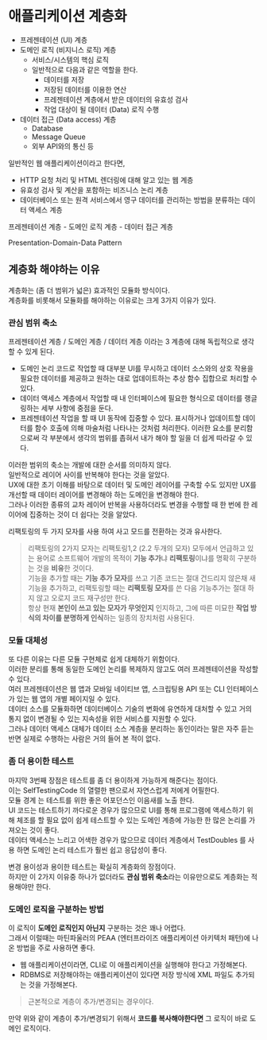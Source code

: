# 애플리케이션 계층화 


* 프레젠테이션 (UI) 계층
* 도메인 로직 (비지니스 로직) 계층
  * 서비스/시스템의 핵심 로직
  * 일반적으로 다음과 같은 역할을 한다.
    * 데이터를 저장
    * 저장된 데이터를 이용한 연산 
    * 프레젠테이션 계층에서 받은 데이터의 유효성 검사
    * 작업 대상이 될 데이터 (Data) 로직 수행
* 데이터 접근 (Data access) 계층
  * Database
  * Message Queue
  * 외부 API와의 통신 등

일반적인 웹 애플리케이션이라고 한다면, 

* HTTP 요청 처리 및 HTML 렌더링에 대해 알고 있는 웹 계층 
* 유효성 검사 및 계산을 포함하는 비즈니스 논리 계층 
* 데이터베이스 또는 원격 서비스에서 영구 데이터를 관리하는 방법을 분류하는 데이터 액세스 계층

프레젠테이션 계층 - 도메인 로직 계층 - 데이터 접근 계층

Presentation-Domain-Data Pattern

## 계층화 해야하는 이유

계층화는 (좀 더 범위가 넓은) 효과적인 모듈화 방식이다.  
계층화를 비롯해서 모듈화를 해야하는 이유로는 크게 3가지 이유가 있다.

### 관심 범위 축소

프레젠테이션 계층 / 도메인 계층 / 데이터 계층 이라는 3 계층에 대해 독립적으로 생각할 수 있게 된다.

* 도메인 논리 코드로 작업할 때 대부분 UI를 무시하고 데이터 소스와의 상호 작용을 필요한 데이터를 제공하고 원하는 대로 업데이트하는 추상 함수 집합으로 처리할 수 있다. 
* 데이터 액세스 계층에서 작업할 때 내 인터페이스에 필요한 형식으로 데이터를 랭글링하는 세부 사항에 중점을 둔다. 
* 프레젠테이션 작업을 할 때 UI 동작에 집중할 수 있다. 표시하거나 업데이트할 데이터를 함수 호출에 의해 마술처럼 나타나는 것처럼 처리한다. 이러한 요소를 분리함으로써 각 부분에서 생각의 범위를 좁혀서 내가 해야 할 일을 더 쉽게 따라갈 수 있다.

이러한 범위의 축소는 개발에 대한 순서를 의미하지 않다.  
일반적으로 레이어 사이를 반복해야 한다는 것을 알았다.  
UX에 대한 초기 이해를 바탕으로 데이터 및 도메인 레이어를 구축할 수도 있지만 UX를 개선할 때 데이터 레이어를 변경해야 하는 도메인을 변경해야 한다.  
그러나 이러한 종류의 교차 레이어 반복을 사용하더라도 변경을 수행할 때 한 번에 한 레이어에 집중하는 것이 더 쉽다는 것을 알았다.  

리팩토링의 두 가지 모자를 사용 하여 사고 모드를 전환하는 것과 유사한다.

> 리팩토링의 2가지 모자는 리팩토링1,2 (2.2 두개의 모자) 모두에서 언급하고 있는 용어로 소프트웨어 개발의 목적이 **기능 추가**냐 **리팩토링**이냐를 명확히 구분하는 것을 **비유**한 것이다.  
> 기능을 추가할 때는 **기능 추가 모자**를 쓰고 기존 코드는 절대 건드리지 않은채 새 기능을 추가하고, 리팩토링할 때는 **리팩토링 모자**를 쓴 다음 기능추가는 절대 하지 않고 오로지 코드 재구성만 한다.  
> 항상 현재 **본인이 쓰고 있는 모자가 무엇인지** 인지하고, 그에 따른 미묘한 **작업 방식의 차이를 분명하게 인식**하는 일종의 장치처럼 사용된다. 

### 모듈 대체성

또 다른 이유는 다른 모듈 구현체로 쉽게 대체하기 위함이다.  
이러한 분리를 통해 동일한 도메인 논리를 복제하지 않고도 여러 프레젠테이션을 작성할 수 있다.  
여러 프레젠테이션은 웹 앱과 모바일 네이티브 앱, 스크립팅용 API 또는 CLI 인터페이스가 있는 웹 앱의 개별 페이지일 수 있다.  
데이터 소스를 모듈화하면 데이터베이스 기술의 변화에 ​​유연하게 대처할 수 있고 거의 통지 없이 변경될 수 있는 지속성을 위한 서비스를 지원할 수 있다.  
그러나 데이터 액세스 대체가 데이터 소스 계층을 분리하는 동인이라는 말은 자주 듣는 반면 실제로 수행하는 사람은 거의 들어 본 적이 없다.

### 좀 더 용이한 테스트

마지막 3번째 장점은 테스트를 좀 더 용이하게 가능하게 해준다는 점이다.  
이는 SelfTestingCode 의 열렬한 팬으로서 자연스럽게 저에게 어필한다.  
모듈 경계 는 테스트를 위한 좋은 어포던스인 이음새를 노출 한다.  
UI 코드는 테스트하기 까다로운 경우가 많으므로 UI를 통해 프로그램에 액세스하기 위해 체조를 할 필요 없이 쉽게 테스트할 수 있는 도메인 계층에 가능한 한 많은 논리를 가져오는 것이 좋다.  
데이터 액세스는 느리고 어색한 경우가 많으므로 데이터 계층에서 TestDoubles 를 사용 하면 도메인 논리 테스트가 훨씬 쉽고 응답성이 좋다.

변경 용이성과 용이한 테스트는 확실히 계층화의 장점이다.  
하지만 이 2가지 이유중 하나가 없더라도 **관심 범위 축소**라는 이유만으로도 계층화는 적용해야만 한다.

### 도메인 로직을 구분하는 방법

이 로직이 **도메인 로직인지 아닌지** 구분하는 것은 꽤나 어렵다.  
그래서 이럴때는 마틴파울러의 PEAA (엔터프라이즈 애플리케이션 아키텍처 패턴)에 나온 방법을 주로 사용하면 좋다.  

* 웹 애플리케이션이라면, CLI로 이 애플리케이션을 실행해야 한다고 가정해본다.
* RDBMS로 저장해야하는 애플리케이션이 있다면 저장 방식에 XML 파일도 추가되는 것을 가정해본다.

> 근본적으로 계층이 추가/변경되는 경우이다.

만약 위와 같이 계층이 추가/변경되기 위해서 **코드를 복사해야한다면** 그 로직이 바로 도메인 로직이다.  
